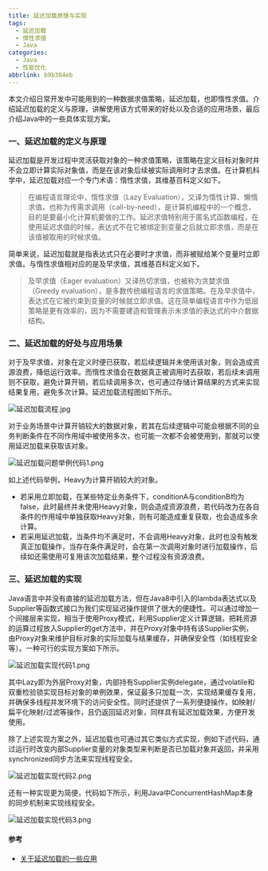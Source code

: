 ```yaml
---
title: 延迟加载原理与实现
tags:
  - 延迟加载
  - 惰性求值
  - Java
categories:
  - Java
  - 性能优化
abbrlink: b9b384eb
---
```


本文介绍日常开发中可能用到的一种数据求值策略，延迟加载，也即惰性求值。介绍延迟加载的定义与原理，讲解使用该方式带来的好处以及合适的应用场景，最后介绍Java中的一些具体实现方案。

<!-- more -->

### 一、延迟加载的定义与原理

延迟加载是开发过程中灵活获取对象的一种求值策略，该策略在定义目标对象时并不会立即计算实际对象值，而是在该对象后续被实际调用时才去求值。在计算机科学中，延迟加载对应一个专门术语：惰性求值，其维基百科定义如下。

> 在编程语言理论中，惰性求值（Lazy Evaluation），又译为惰性计算、懒惰求值，也称为传需求调用（call-by-need），是计算机编程中的一个概念，目的是要最小化计算机要做的工作。延迟求值特别用于匿名式函数编程，在使用延迟求值的时候，表达式不在它被绑定到变量之后就立即求值，而是在该值被取用的时候求值。

简单来说，延迟加载就是指表达式只在必要时才求值，而非被赋给某个变量时立即求值。与惰性求值相对应的是及早求值，其维基百科定义如下。

> 及早求值（Eager evaluation）又译热切求值，也被称为贪婪求值（Greedy evaluation），是多数传统编程语言的求值策略。在及早求值中，表达式在它被约束到变量的时候就立即求值。这在简单编程语言中作为低层策略是更有效率的，因为不需要建造和管理表示未求值的表达式的中介数据结构。

### 二、延迟加载的好处与应用场景

对于及早求值，对象在定义时便已获取，若后续逻辑并未使用该对象，则会造成资源浪费，降低运行效率。而惰性求值会在数据真正被调用时去获取，若后续未调用则不获取，避免计算开销，若后续调用多次，也可通过存储计算结果的方式来实现结果复用，避免多次计算。延迟加载流程图如下所示。

![延迟加载流程.jpg](http://pfp.ps.netease.com/kmspvt/file/612edbe76158bc7cdad4782boc9oeDxP01?sign=lXW32ahSthvO5JxUEELgTAIXLe0=&expire=1630484197)

对于业务场景中计算开销较大的数据对象，若其在后续逻辑中可能会根据不同的业务判断条件在不同作用域中被使用多次，也可能一次都不会被使用到，那就可以使用延迟加载来获取该对象。

![延迟加载问题举例代码1.png](http://pfp.ps.netease.com/kmspvt/file/612edd312dcade41a4f1d61cUrEGIumK01?sign=8y2Mg3t58wIxy0FcxJLvK1YZjHQ=&expire=1630484197)

如上述代码举例，Heavy为计算开销较大的对象。
- 若采用立即加载，在某些特定业务条件下，conditionA与conditionB均为false，此时最终并未使用Heavy对象，则会造成资源浪费，若代码改为在各自条件的作用域中单独获取Heavy对象，则有可能造成重复获取，也会造成多余计算。
- 若采用延迟加载，当条件均不满足时，不会调用Heavy对象，此时也没有触发真正加载操作，当存在条件满足时，会在第一次调用对象时进行加载操作，后续如还需使用可复用该次加载结果，整个过程没有资源浪费。

### 三、延迟加载的实现

Java语言中并没有直接的延迟加载方法，但在Java8中引入的lambda表达式以及Supplier等函数式接口为我们实现延迟操作提供了很大的便捷性。可以通过增加一个间接层来实现，相当于使用Proxy模式，利用Supplier定义计算逻辑，把耗资源的运算过程放入Supplier的get方法中，并在Proxy对象中持有该Supplier实例，由Proxy对象来维护目标对象的实际加载与结果缓存，并确保安全性（如线程安全等）。一种可行的实现方案如下所示。

![延迟加载实现代码1.png](http://pfp.ps.netease.com/kmspvt/file/612ee6e46158bc98fbbd512fpNzaYT8301?sign=6_xySPz-c7MsX1xClJtiRYkPDN0=&expire=1630484197)

其中Lazy即为外层Proxy对象，内部持有Supplier实例delegate，通过volatile和双重检验锁实现目标对象的单例效果，保证最多只加载一次，实现结果缓存复用，并确保多线程并发环境下的访问安全性。同时还提供了一系列便捷操作，如映射/扁平化映射/过滤等操作，且仍返回延迟对象，同样具有延迟加载效果，方便开发使用。

除了上述实现方案之外，延迟加载也可通过其它类似方式实现，例如下述代码，通过运行时改变内部Supplier变量的对象类型来判断是否已加载对象并返回，并采用synchronized同步方法来实现线程安全。

![延迟加载实现代码2.png](http://pfp.ps.netease.com/kmspvt/file/612ee9052dcade87a2f8873a6hcZY2Ne01?sign=eryZRKjcTNzzY-dj2SwRYn0oWOM=&expire=1630484197)

还有一种实现更为简便，代码如下所示，利用Java中ConcurrentHashMap本身的同步机制来实现线程安全。

![延迟加载实现代码3.png](http://pfp.ps.netease.com/kmspvt/file/612eeada68d8644ad700cdb15UiYzufz01?sign=Wy21YmDZS7ysV-FD4Rh8W7gaxLI=&expire=1630484197)

#### 参考

- [关于延迟加载的一些应用](https://elsef.com/2020/05/02/关于延迟加载的一些应用/)